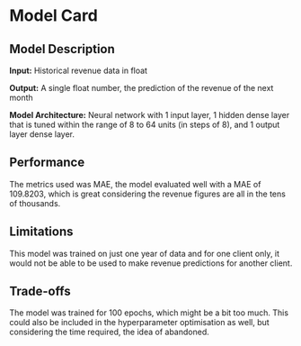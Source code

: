 # Model Card

## Model Description

**Input:** Historical revenue data in float

**Output:** A single float number, the prediction of the revenue of the next month

**Model Architecture:** Neural network with 1 input layer, 1 hidden dense layer that is tuned within the range of 8 to 64 units (in steps of 8), and 1 output layer dense layer.

## Performance

The metrics used was MAE, the model evaluated well with a MAE of 109.8203, which is great considering the revenue figures are all in the tens of thousands.

## Limitations

This model was trained on just one year of data and for one client only, it would not be able to be used to make revenue predictions for another client.

## Trade-offs

The model was trained for 100 epochs, which might be a bit too much. This could also be included in the hyperparameter optimisation as well, but considering the time required, the idea of abandoned.
